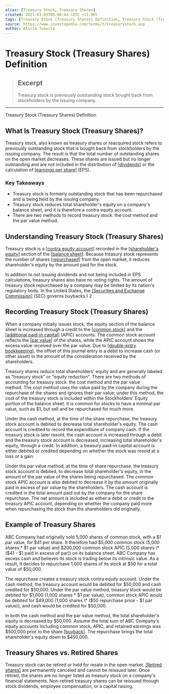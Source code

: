 ```yaml
---
alias: [Treasury Stock, Treasury Shares]
created: 2021-03-03T00:06:44 (UTC +11:00)
tags: [Treasury Stock (Treasury Shares) Definition, Treasury Stock (Treasury Shares) Definition]
source: https://www.investopedia.com/terms/t/treasurystock.asp
author: Alicia Tuovila
---
```


# Treasury Stock (Treasury Shares) Definition

> ## Excerpt
> Treasury stock is previously outstanding stock bought back from stockholders by the issuing company.

---

Treasury Stock (Treasury Shares) Definition
## What Is Treasury Stock (Treasury Shares)?

Treasury stock, also known as treasury shares or reacquired stock refers to previously outstanding stock that is bought back from stockholders by the issuing company. The result is that the total number of outstanding shares on the open market decreases. These shares are issued but no longer outstanding and are not included in the distribution of [[dividends]](https://www.investopedia.com/terms/d/dividend.asp) or the calculation of [[earnings per share]](https://www.investopedia.com/terms/e/eps.asp) (EPS).

### Key Takeaways

-   Treasury stock is formerly outstanding stock that has been repurchased and is being held by the issuing company.
-   Treasury stock reduces total shareholder's equity on a company's balance sheet, and it is therefore a contra equity account.
-   There are two methods to record treasury stock: the cost method and the par value method.

## Understanding Treasury Stock (Treasury Shares)

Treasury stock is a [[contra equity account]](https://www.investopedia.com/terms/c/contraaccount.asp) recorded in the [[shareholder's equity]](https://www.investopedia.com/terms/s/shareholdersequity.asp) section of the [[balance sheet]](https://www.investopedia.com/terms/b/balancesheet.asp). Because treasury stock represents the number of shares [[repurchased]](https://www.investopedia.com/terms/s/sharerepurchase.asp) from the open market, it reduces shareholder's equity by the amount paid for the stock.

In addition to not issuing dividends and not being included in EPS calculations, treasury shares also have no voting rights. The amount of treasury stock repurchased by a company may be limited by its nation's regulatory body. In the United States, the [[Securities and Exchange Commission]](https://www.investopedia.com/terms/s/sec.asp) (SEC) governs buybacks.1 2

## Recording Treasury Stock (Treasury Shares)

When a company initially issues stock, the equity section of the balance sheet is increased through a credit to the [[common stock]](https://www.investopedia.com/terms/c/commonstock.asp) and the [[additional paid-in capital]](https://www.investopedia.com/terms/a/additionalpaidincapital.asp) (APIC) accounts. The common stock account reflects the [[par value]](https://www.investopedia.com/terms/p/parvalue.asp) of the shares, while the APIC account shows the excess value received over the par value. Due to [[double-entry bookkeeping]](https://www.investopedia.com/terms/d/double-entry.asp), the offset of this journal entry is a debit to increase cash (or other asset) in the amount of the consideration received by the shareholders.

Treasury shares reduce total shareholders' equity and are generally labeled as "treasury stock" or "equity reduction". There are two methods of accounting for treasury stock: the cost method and the par value method. The cost method uses the value paid by the company during the repurchase of the shares and ignores their par value; under this method, the cost of the treasury stock is included within the Stockholders' Equity portion of the balance sheet. It is common for stocks to have a minimal par value, such as $1, but sell and be repurchased for much more.

Under the cash method, at the time of the share repurchase, the treasury stock account is debited to decrease total shareholder's equity. The cash account is credited to record the expenditure of company cash. If the treasury stock is later resold, the cash account is increased through a debit and the treasury stock account is decreased, increasing total shareholder's equity, through a credit. In addition, a treasury paid-in capital account is either debited or credited depending on whether the stock was resold at a loss or a gain.

Under the par value method, at the time of share repurchase, the treasury stock account is debited, to decrease total shareholder's equity, in the amount of the par value of the shares being repurchased. The common stock APIC account is also debited to decrease it by the amount originally paid in excess of par value by the shareholders. The cash account is credited in the total amount paid out by the company for the share repurchase. The net amount is included as either a debit or credit to the treasury APIC account, depending on whether the company paid more when repurchasing the stock than the shareholders did originally.

## Example of Treasury Shares

ABC Company had originally sold 5,000 shares of common stock, with a $1 par value, for $41 per share. It therefore had $5,000 common stock (5,000 shares \* $1 par value) and $200,000 common stock APIC (5,000 shares \* ($41 - $1 paid in excess of par)) on its balance sheet. ABC Company has excess cash and believes its stock is trading below its intrinsic value. As a result, it decides to repurchase 1,000 shares of its stock at $50 for a total value of $50,000.

The repurchase creates a treasury stock contra equity account. Under the cash method, the treasury account would be debited for $50,000 and cash credited for $50,000. Under the par value method, treasury stock would be debited for $1,000 (1,000 shares \* $1 par value), common stock APIC would be debited for $49,000 (1,000 shares \* ($50 repurchase price - $1 par value)), and cash would be credited for $50,000.

In both the cash method and the par value method, the total shareholder's equity is decreased by $50,000. Assume the total sum of ABC Company's equity accounts including common stock, APIC, and retained earnings was $500,000 prior to the share [[buyback]](https://www.investopedia.com/terms/b/buyback.asp). The repurchase brings the total shareholder's equity down to $450,000.

## Treasury Shares vs. Retired Shares

Treasury stock can be retired or held for resale in the open market. [[Retired shares]](https://www.investopedia.com/terms/r/retiredsecurities.asp) are permanently canceled and cannot be reissued later. Once retired, the shares are no longer listed as treasury stock on a company's financial statements. Non-retired treasury shares can be reissued through stock dividends, employee compensation, or a capital raising.

